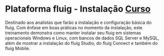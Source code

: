 # Plataforma fluig - Instalação [Curso](http://www.academy.fluig.com/cursos/instalacao "Link para o Curso")
Destinado aos analistas que farão a instalação e configuração básica do fluig.
Com ênfase em boas práticas no momento da instalação, este treinamento demonstra como manter instalar seu fluig em sistemas operacionais Windows e Linux, com bancos de dados SQL Server e MySQL, além de mostrar a instalação do fluig Studio, do fluig Connect e também do fluig Mobile.